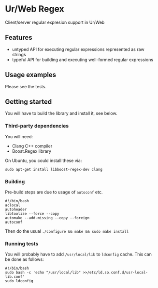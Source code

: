 # Ur/Web Regex

Client/server regular expresion support in Ur/Web

## Features

* untyped API for executing regular expressions represented as raw
  strings
* typeful API for building and executing well-formed regular
  expressions

## Usage examples

Please see the tests.

## Getting started

You will have to build the library and install it, see below.

### Third-party dependencies

You will need:

* Clang C++ compiler
* Boost.Regex library

On Ubuntu, you could install these via:

```
sudo apt-get install libboost-regex-dev clang
```

### Building

Pre-build steps are due to usage of `autoconf` etc.

```
#!/bin/bash
aclocal
autoheader
libtoolize --force --copy
automake --add-missing --copy --foreign
autoconf
```

Then do the usual `./configure && make && sudo make install`

### Running tests

You will probably have to add `/usr/local/lib` to `ldconfig`
cache. This can be done as follows:

```
#!/bin/bash
sudo bash -c 'echo "/usr/local/lib" >>/etc/ld.so.conf.d/usr-local-lib.conf'
sudo ldconfig
```
